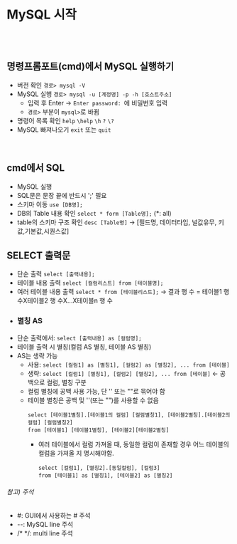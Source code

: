 # MySQL 시작
<br/><br/>
## 명령프롬포트(cmd)에서 MySQL 실행하기
- 버전 확인 `경로> mysql -V`
- MySQL 실행 `경로> mysql -u [계정명] -p -h [호스트주소]`
  * 입력 후 Enter &rarr; `Enter password: `에 비밀번호 입력
  * `경로>` 부분이 `mysql>`로 바뀜
- 명령어 목록 확인 `help` `\help` `\h` `?` `\?`
- MySQL 빠져나오기 `exit` 또는 `quit`
<br/>

## cmd에서 SQL
- MySQL 실행
- SQL문은 문장 끝에 반드시 ';' 필요
- 스키마 이동 `use [DB명];`
- DB의 Table 내용 확인 `select * form [Table명];` (*: all)
- table의 스키마 구조 확인 `desc [Table명]` &rarr; [필드명, 데이터타입, 널값유무, 키값,기본값,시퀀스값]

## SELECT 출력문
- 단순 출력 `select [출력내용];`
- 테이블 내용 출력 `select [컬럼리스트] from [테이블명];`
- 여러 테이블 내용 출력 `select * from [테이블리스트];` &rarr; 결과 행 수 = 테이블1 행 수X테이블2 행 수X...X테이블n 행 수
 * ### 별칭 AS
  - 단순 출력에서: `select [출력내용] as [컬럼명];`
  - 테이블 출력 시 별칭(컬럼 AS 별칭, 테이블 AS 별칭)
  - AS는 생략 가능
    - 사용: `select [컬럼1] as [별칭1], [컬럼2] as [별칭2], ... from [테이블]`
    - 생략: `select [컬럼1] [별칭1], [컬럼2] [별칭2], ... from [테이블]` &larr; 공백으로 컬럼, 별칭 구분
    - 컬럼 별칭에 공백 사용 가능, 단 '' 또는 ""로 묶어야 함
    - 테이블 별칭은 공백 및 ''(또는 "")를 사용할 수 없음
      ```
      select [테이블1별칭].[테이블1의 컬럼] [컬럼별칭1], [테이블2별칭].[테이블2의 컬럼] [컬럼별칭2]
      from [테이블1] [테이블1별칭], [테이블2][테이블2별칭]
      ```
       - 여러 테이블에서 컬럼 가져올 때, 동일한 컬럼이 존재할 경우 어느 테이블의 컬럼을 가져올 지 명시해야함.
         ```
         select [컬럼1], [별칭2].[동일컬럼], [컬럼3]
         from [테이블1] as [별칭1], [테이블2] as [별칭2]
         ```


###### 참고) 주석
- #: GUI에서 사용하는 # 주석
- --: MySQL line 주석
- /* */: multi line 주석
